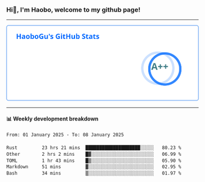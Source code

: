 <!--<h2 align="center"> Hi👋, I'm Haobo, welcome to my github page! </h2>-->
### Hi👋, I'm Haobo, welcome to my github page!
-------

<img href="https://github.com/HaoboGu" src="assets/stats.svg" alt="github stats" /> 

-------

#### 📊 **Weekly development breakdown**
<!--START_SECTION:waka-->

```txt
From: 01 January 2025 - To: 08 January 2025

Rust         23 hrs 21 mins  ████████████████████░░░░░   80.23 %
Other        2 hrs 2 mins    █▓░░░░░░░░░░░░░░░░░░░░░░░   06.99 %
TOML         1 hr 43 mins    █▒░░░░░░░░░░░░░░░░░░░░░░░   05.90 %
Markdown     51 mins         ▓░░░░░░░░░░░░░░░░░░░░░░░░   02.95 %
Bash         34 mins         ▒░░░░░░░░░░░░░░░░░░░░░░░░   01.97 %
```

<!--END_SECTION:waka-->
<!--
backup url: https://github-readme-status-dusky-ten.vercel.app/api?username=HaoboGu&count_private=true&show_icons=true&theme=transparent&border_color=2f80ed
-->
<!--
**HaoboGu/HaoboGu** is a ✨ _special_ ✨ repository because its `README.md` (this file) appears on your GitHub profile.

Here are some ideas to get you started:

- 🔭 I’m currently working on AI-assisted programming tools
- 🌱 I’m currently learning ...
- 👯 I’m looking to collaborate on ...
- 🤔 I’m looking for help with ...
- 💬 Ask me about ...
- 📫 How to reach me: ...
- 😄 Pronouns: ...
- ⚡ Fun fact: ...
-->

